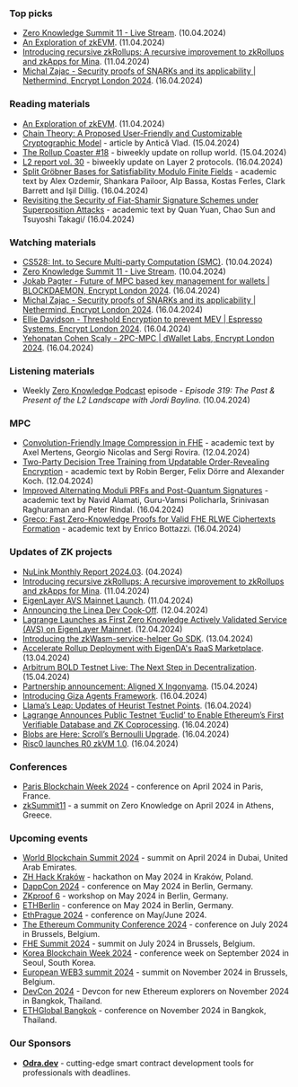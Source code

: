 ### Top picks
* [Zero Knowledge Summit 11 - Live Stream](https://www.youtube.com/watch?v=ZcqgXPFIwsE). (10.04.2024)
* [An Exploration of zkEVM](https://medium.com/@chaisomsri96/an-exploration-of-zkevm-7ef744849866). (11.04.2024)
* [Introducing recursive zkRollups: A recursive improvement to zkRollups and zkApps for Mina](https://minaprotocol.com/blog/recursive-zkrollups-hazook). (11.04.2024)
* [Michal Zajac - Security proofs of SNARKs and its applicability | Nethermind, Encrypt London 2024](https://www.youtube.com/watch?v=1peaT8j9CGU). (16.04.2024)

### Reading materials 
* [An Exploration of zkEVM](https://medium.com/@chaisomsri96/an-exploration-of-zkevm-7ef744849866). (11.04.2024)
* [Chain Theory: A Proposed User-Friendly and Customizable Cryptographic Model](https://hackernoon.com/chain-theory-a-proposed-user-friendly-and-customizable-cryptographic-model) - article by Antică Vlad. (15.04.2024)
* [The Rollup Coaster #18](https://taiko.mirror.xyz/64ZjsI5mGqYrMXDdhbOa67FncRPXOQaU1R6lRrHeTmQ) - biweekly update on rollup world. (15.04.2024)
* [L2 report vol. 30](https://medium.com/paradigm-research/l2-report-vol-30-78c4d8f96557) - biweekly update on Layer 2 protocols. (16.04.2024)
* [Split Gröbner Bases for Satisfiability Modulo Finite Fields](https://eprint.iacr.org/2024/572.pdf) - academic text by Alex Ozdemir, Shankara Pailoor, Alp Bassa, Kostas Ferles, Clark Barrett and Işil Dillig. (16.04.2024)
* [Revisiting the Security of Fiat-Shamir Signature Schemes under Superposition Attacks](https://eprint.iacr.org/2024/590.pdf) - academic text by Quan Yuan, Chao Sun and Tsuyoshi Takagi/ (16.04.2024)

### Watching materials
* [CS528: Int. to Secure Multi-party Computation (SMC)](https://www.youtube.com/watch?v=Ywjm52Bcgmg). (10.04.2024)
* [Zero Knowledge Summit 11 - Live Stream](https://www.youtube.com/watch?v=ZcqgXPFIwsE). (10.04.2024)
* [Jokab Pagter - Future of MPC based key management for wallets | BLOCKDAEMON, Encrypt London 2024](https://www.youtube.com/watch?v=JCvFFm1X9PA). (16.04.2024)
* [Michal Zajac - Security proofs of SNARKs and its applicability | Nethermind, Encrypt London 2024](https://www.youtube.com/watch?v=1peaT8j9CGU). (16.04.2024)
* [Ellie Davidson - Threshold Encryption to prevent MEV | Espresso Systems, Encrypt London 2024](https://www.youtube.com/watch?v=YA9DL4644Ck). (16.04.2024)
* [Yehonatan Cohen Scaly - 2PC-MPC | dWallet Labs, Encrypt London 2024](https://www.youtube.com/watch?v=52NNMEh25zI). (16.04.2024)

### Listening materials
* Weekly [Zero Knowledge Podcast](https://zeroknowledge.fm/319-2/) episode - *Episode 319: The Past & Present of the L2 Landscape with Jordi Baylina*. (10.04.2024) 

### MPC
* [Convolution-Friendly Image Compression in FHE](https://eprint.iacr.org/2024/559.pdf) - academic text by Axel Mertens, Georgio Nicolas and Sergi Rovira. (12.04.2024)
* [Two-Party Decision Tree Training from Updatable Order-Revealing Encryption](https://eprint.iacr.org/2024/560.pdf) - academic text by Robin Berger, Felix Dörre and Alexander Koch. (12.04.2024)
* [Improved Alternating Moduli PRFs and Post-Quantum Signatures](https://eprint.iacr.org/2024/582.pdf) - academic text by Navid Alamati, Guru-Vamsi Policharla, Srinivasan Raghuraman and Peter Rindal. (16.04.2024)
* [Greco: Fast Zero-Knowledge Proofs for Valid FHE RLWE Ciphertexts Formation](https://eprint.iacr.org/2024/594.pdf) - academic text by Enrico Bottazzi. (16.04.2024)

### Updates of ZK projects
* [NuLink Monthly Report 2024.03](https://www.nulink.org/blog-posts/nulink-monthly-report-2024-03). (04.2024)
* [Introducing recursive zkRollups: A recursive improvement to zkRollups and zkApps for Mina](https://minaprotocol.com/blog/recursive-zkrollups-hazook). (11.04.2024)
* [EigenLayer AVS Mainnet Launch](https://www.blog.eigenlayer.xyz/avs-launch/). (11.04.2024)
* [Announcing the Linea Dev Cook-Off](https://linea.mirror.xyz/3wAKWobZ_FtWyfWyrxr-yMAvY2-G9gewfo5mYDfMcNA). (12.04.2024)
* [Lagrange Launches as First Zero Knowledge Actively Validated Service (AVS) on EigenLayer Mainnet](https://medium.com/@lagrangelabs/lagrange-launches-as-first-zero-knowledge-actively-validated-service-avs-on-eigenlayer-mainnet-7e4dfe1ecb13). (12.04.2024)
* [Introducing the zkWasm-service-helper Go SDK](https://medium.com/zkcross/introducing-the-zkwasm-service-helper-go-sdk-55a78938b7c1). (13.04.2024)
* [Accelerate Rollup Deployment with EigenDA's RaaS Marketplace](https://www.blog.eigenlayer.xyz/accelerate-rollup-deployment-with-eigendas-raas-marketplace/). (13.04.2024)
* [Arbitrum BOLD Testnet Live: The Next Step in Decentralization](https://medium.com/offchainlabs/arbitrum-bold-testnet-live-the-next-step-in-decentralization-2a6cd39e9bba).(15.04.2024)
* [Partnership announcement: Aligned X Ingonyama](https://medium.com/@ingonyama/partnership-announcement-aligned-x-ingonyama-36c9c4686954). (15.04.2024)
* [Introducing Giza Agents Framework](https://www.gizatech.xyz/collection/introducing-giza-agents-framework). (16.04.2024)
* [Llama’s Leap: Updates of Heurist Testnet Points](https://heuristai.medium.com/llamas-leap-updates-of-heurist-testnet-points-61d4508d8fc8). (16.04.2024)
* [Lagrange Announces Public Testnet ‘Euclid’ to Enable Ethereum’s First Verifiable Database and ZK Coprocessing](https://medium.com/@lagrangelabs/announcing-testnet-euclid-ethereum-s-first-verifiable-database-and-zk-coprocessor-cc4a5595365c). (16.04.2024)
* [Blobs are Here: Scroll’s Bernoulli Upgrade](https://scroll.io/blog/blobs-are-here-scrolls-bernoulli-upgrade). (16.04.2024)
* [Risc0 launches R0 zkVM 1.0](https://twitter.com/RiscZero/status/1780321429361500649). (16.04.2024)

### Conferences
* [Paris Blockchain Week 2024](https://www.parisblockchainweek.com/) - conference on April 2024 in Paris, France.
* [zkSummit11](https://www.zksummit.com/) - a summit on Zero Knowledge on April 2024 in Athens, Greece. 

### Upcoming events
* [World Blockchain Summit 2024](https://www.worldblockchainsummit.com/dxb-apr-24) - summit on April 2024 in Dubai, United Arab Emirates.
* [ZH Hack Kraków](https://www.zkkrakow.com/) - hackathon on May 2024 in Kraków, Poland.
* [DappCon 2024](https://www.dappcon.io/) - conference on May 2024 in Berlin, Germany. 
* [ZKproof 6](https://zkproof.org/events/zkproof-6-berlin/) - workshop on May 2024 in Berlin, Germany. 
* [ETHBerlin](https://ethberlin.org/) - conference on May 2024 in Berlin, Germany.
* [EthPrague 2024](https://ethprague.com/) - conference on May/June 2024.
* [The Ethereum Community Conference 2024](https://ethcc.io/) - conference on July 2024 in Brussels, Belgium. 
* [FHE Summit 2024](https://twitter.com/FHEOnchain/status/1777666116455911823/photo/1/) - summit on July 2024 in Brussels, Belgium. 
* [Korea Blockchain Week 2024](https://koreablockchainweek.com/) - conference week on September 2024 in Seoul, South Korea.
* [European WEB3 summit 2024](https://www.web3eurosummit.eu/) - summit on November 2024 in Brussels, Belgium.
* [DevCon 2024](https://devcon.org/) - Devcon for new Ethereum explorers on November 2024 in Bangkok, Thailand.
* [ETHGlobal Bangkok](https://ethglobal.com/events/bangkok) - conference on November 2024 in Bangkok, Thailand. 

### Our Sponsors
* **[Odra.dev](https://odra.dev)** - cutting-edge smart contract development tools for professionals with deadlines.
